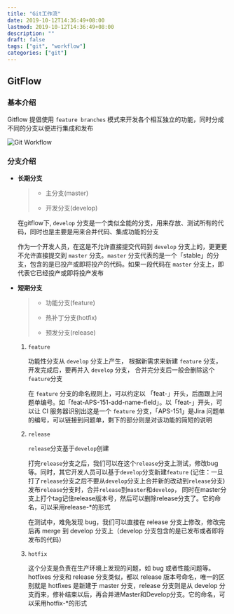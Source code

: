 ```yaml
---
title: "Git工作流"
date: 2019-10-12T14:36:49+08:00
lastmod: 2019-10-12T14:36:49+08:00
description: ""
draft: false
tags: ["git", "workflow"]
categories: ["git"]
---
```


## GitFlow

### 基本介绍

Gitflow 提倡使用 `feature branches` 模式来开发各个相互独立的功能，同时分成不同的分支以便进行集成和发布

![Git Workflow](https://blog-1259169620.cos.ap-guangzhou.myqcloud.com/img/20210413133752.jpg)

###  分支介绍

- **长期分支**

  	 > * 主分支(master)
     >
     > * 开发分支(develop)
   
    在gitflow下,  `develop` 分支是一个类似全能的分支，用来存放、测试所有的代码，同时也是主要是用来合并代码、集成功能的分支

	作为一个开发人员，在这是不允许直接提交代码到 `develop` 分支上的，更更更不允许直接提交到 `master` 分支。`master` 分支代表的是一个「stable」的分支，包含的是已投产或即将投产的代码。如果一段代码在 `master` 分支上，即代表它已经投产或即将投产发布
	
- **短期分支**

	> * 功能分支(feature)
    >
    > * 热补丁分支(hotfix)
    > 
	> * 预发分支(release)
	
	1. `feature`
	
		功能性分支从 `develop` 分支上产生， 根据新需求来新建 `feature` 分支， 开发完成后，要再并入 `develop` 分支， 合并完分支后一般会删除这个`feature`分支
	
		  在 `feature` 分支的命名规则上，可以约定以 「feat-」开头，后面跟上问题单编号。如「feat-APS-151-add-name-field」。以「feat-」开头，可以让 CI 服务器识别出这是一个 `feature` 分支，「APS-151」是Jira 问题单的编号，可以链接到问题单，剩下的部分则是对该功能的简短的说明
	
	
	2. `release`
	   
		`release`分支基于`develop`创建
		
		打完`release`分支之后，我们可以在这个`release`分支上测试，修改bug等。同时，其它开发人员可以基于`develop`分支新建`feature` (记住：一旦打了`release`分支之后不要从`develop`分支上合并新的改动到`release`分支)发布`release`分支时，合并`release`到`master`和`develop`， 同时在master分支上打个tag记住release版本号，然后可以删除release分支了。它的命名，可以采用release-*的形式
		
		在测试中，难免发现 bug，我们可以直接在 release 分支上修改，修改完后再 merge 到 develop 分支上（develop 分支包含的是已发布或者即将发布的代码）
	
	
	3. `hotfix`

		这个分支是负责在生产环境上发现的问题，如 bug 或者性能问题等。 hotfixes 分支和 release 分支类似，都以 release 版本号命名，唯一的区别就是 hotfixes 是新建于 master 分支，release 分支则是从 develop 分支而来，修补结束以后，再合并进Master和Develop分支。它的命名，可以采用hotfix-*的形式
		
		
		
	
	



​    









